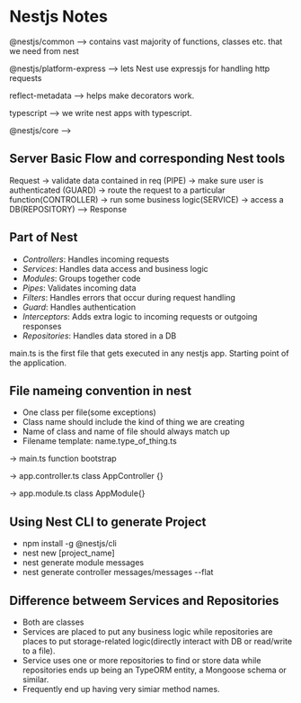 # Nestjs Notes

@nestjs/common --> contains vast majority of functions, classes etc. that we need from nest

@nestjs/platform-express --> lets Nest use expressjs for handling http requests

reflect-metadata --> helps make decorators work.

typescript --> we write nest apps with typescript.

@nestjs/core  -->  

## Server Basic Flow and corresponding Nest tools

Request -> validate data contained in req (PIPE) -> make sure user is authenticated (GUARD) -> route the request to a particular function(CONTROLLER) -> run some business logic(SERVICE) -> access a DB(REPOSITORY) --> Response

## Part of Nest

- *Controllers*: Handles incoming requests
- *Services*: Handles data access and business logic
- *Modules*: Groups together code
- *Pipes*: Validates incoming data
- *Filters*: Handles errors that occur during request handling
- *Guard*: Handles authentication
- *Interceptors*: Adds extra logic to incoming requests or outgoing responses
- *Repositories*: Handles data stored in a DB

main.ts is the first file that gets executed in any nestjs app. Starting point of the application.

## File nameing convention in nest

- One class per file(some exceptions)
- Class name should include the kind of thing we are creating
- Name of class and name of file should always match up
- Filename template: name.type_of_thing.ts

-> main.ts
function bootstrap

-> app.controller.ts
class AppController {}

-> app.module.ts
class AppModule{}

## Using Nest CLI to generate Project

- npm install -g @nestjs/cli
- nest new [project_name]
- nest generate module messages
- nest generate controller messages/messages --flat

## Difference betweem Services and Repositories

- Both are classes
- Services are placed to put any business logic while repositories are places to put storage-related logic(directly interact with DB or read/write to a file).
- Service uses one or more repositories to find or store data while repositories ends up being an TypeORM entity, a Mongoose schema or similar.
- Frequently end up having very simiar method names.
